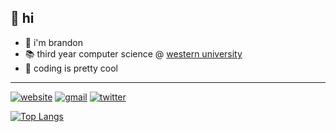## 👋 hi
- 🌸 i'm brandon
- 📚 third year computer science @ [western university](https://www.uwo.ca/)
- 🥽 coding is pretty cool
---
[![website](https://img.shields.io/badge/-website-orange?style=flat-square&logo=GoogleChrome&logoColor=white)](https://minokah.github.io)
[![gmail](https://img.shields.io/badge/-email-ea4335?style=flat-square&logo=Gmail&logoColor=white)](mailto:luu.brandon@hotmail.com)
[![twitter](https://img.shields.io/badge/-twitter-1da1f2?style=flat-square&logo=Twitter&logoColor=white)](https://twitter.com/minokah_)

[![Top Langs](https://github-readme-stats.vercel.app/api/top-langs/?username=minokah&layout=compact)](https://github.com/minokah)
